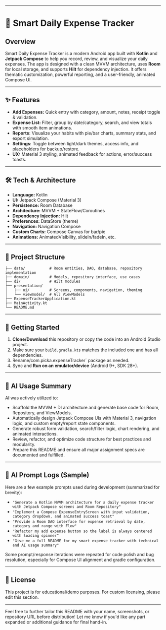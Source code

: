 
***

# 📱 Smart Daily Expense Tracker

## Overview

Smart Daily Expense Tracker is a modern Android app built with **Kotlin** and **Jetpack Compose** to help you record, review, and visualize your daily expenses. The app is designed with a clean MVVM architecture, uses **Room** for local storage, and supports **Hilt** for dependency injection. It offers thematic customization, powerful reporting, and a user-friendly, animated Compose UI.

***

## ✨ Features

- **Add Expenses:** Quick entry with category, amount, notes, receipt toggle \& validation.
- **Expense List:** Filter, group by date/category, search, and view totals with smooth item animations.
- **Reports:** Visualize your habits with pie/bar charts, summary stats, and export simulation.
- **Settings:** Toggle between light/dark themes, access info, and placeholders for backup/restore.
- **UX:** Material 3 styling, animated feedback for actions, error/success toasts.

***

## 🛠️ Tech \& Architecture

- **Language:** Kotlin
- **UI:** Jetpack Compose (Material 3)
- **Persistence:** Room Database
- **Architecture:** MVVM + StateFlow/Coroutines
- **Dependency Injection:** Hilt
- **Preferences:** DataStore (theme)
- **Navigation:** Navigation Compose
- **Custom Charts:** Compose Canvas for bar/pie
- **Animations:** AnimatedVisibility, slideIn/fadeIn, etc.

***

## 📂 Project Structure

```
├── data/           # Room entities, DAO, database, repository implementation
├── domain/         # Models, repository interface, use cases
├── di/             # Hilt modules
├── presentation/
│   ├── ui/         # Screens, components, navigation, theming
│   └── viewmodel/  # All ViewModels
├── ExpenseTrackerApplication.kt
├── MainActivity.kt
└── README.md
```


***

## 🚀 Getting Started

1. **Clone/Download** this repository or copy the code into an Android Studio project.
2. Make sure your `build.gradle.kts` matches the included one and has all dependencies.
3. Rename/com.picka.expenseTracker` package as needed.
4. Sync and **Run on an emulator/device** (Android 9+, SDK 28+).

***

## 🤖 AI Usage Summary

AI was actively utilized to:

- Scaffold the MVVM + DI architecture and generate base code for Room, Repository, and ViewModels.
- Automatically design Jetpack Compose UIs with Material 3, navigation logic, and custom empty/report state components.
- Generate robust form validation, search/filter logic, chart rendering, and animated interactions.
- Review, refactor, and optimize code structure for best practices and modularity.
- Prepare this README and ensure all major assignment specs are documented and fulfilled.

***

## 📝 AI Prompt Logs (Sample)

Here are a few example prompts used during development (summarized for brevity):

- `"Generate a Kotlin MVVM architecture for a daily expense tracker with Jetpack Compose screens and Room Repository"`
- `"Implement a Compose ExpenseEntryScreen with input validation, category dropdown, and animated success toast"`
- `"Provide a Room DAO interface for expense retrieval by date, category and range with Flow"`
- `"Refactor my add expense button so the label is always centered with loading spinner"`
- `"Give me a full README for my smart expense tracker with technical and AI usage summary"`

Some prompt/response iterations were repeated for code polish and bug resolution, especially for Compose UI alignment and gradle configuration.

***

## 📄 License

This project is for educational/demo purposes.
For custom licensing, please edit this section.

***

Feel free to further tailor this README with your name, screenshots, or repository URL before distribution!
Let me know if you'd like any part expanded or additional guidance for final hand-in.

